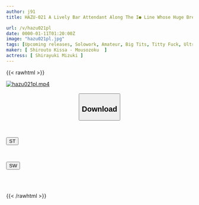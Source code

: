 ```yaml
---
author: j91
title: HAZU-021 A Lively Bar Attendant Along The I● Line Whose Huge Breasts Are Clearly Visible Even Through Her Clothes, Is Quite Weak To Pressure And Squirts Like Crazy When A Huge Cock Hits Her, Earning Her A Double Thumbs Up Hiyori (I-cup/21 Years Old) Mizuki Shirayuki

url: /v/hazu021pl
date: 0000-01-11T01:20:00Z
image: "hazu021pl.jpg"
tags: [Upcoming releases, Solowork, Amateur, Big Tits, Titty Fuck, Ultra-Huge Tits	]
maker: [ Shirouto Kissa - Mousozoku  ]
actress: [ Shirayuki Mizuki ]
---
```



{{< rawhtml >}}

<div class="video" data-videoid="pending_link_2.html">
    <a href="javascript:;">
        <img src="/v/hazu021pl/hazu021pl.jpg" width="WIDTH" height="HEIGHT" alt="hazu021pl.mp4" loading="lazy">
    </a>
</div>

<script type="text/javascript" src="https://j91.asia/asset/on-demand-pend.js"></script>

<br>
  <link rel="stylesheet" href="https://j91.asia/asset/bs5.css">
  
  <center>
  <button class="btn btn-primary" type="button" data-bs-toggle="collapse" data-bs-target=".multi-collapse" aria-expanded="false" aria-controls="multiCollapseExample1 multiCollapseExample2"><h2>Download</h2></button></center>
</p>
<div class="row">
  <div class="col">
    <div class="collapse multi-collapse" id="multiCollapseExample1">
      <div class="card card-body">
	      	      <br>
<div class="buttons">  
<p><a href="https://j91.asia/pending_link_2.html" target="_blank"><button class="btn-hover color-3"><i class="fa fa-download"></i> ST</button></a></p></div>
    </div>
  </div>
</div>
  <div class="col">
    <div class="collapse multi-collapse" id="multiCollapseExample2">
      <div class="card card-body">
	      <br>
<div class="buttons">
<p><a href="https://j91.asia/pending_link_2.html" target="_blank"><button class="btn-hover color-2"><i class="fa fa-download"></i> SW</button></a></p></div>
<br><br>
      </div>
    </div>
  </div>
</div>

{{< /rawhtml >}}